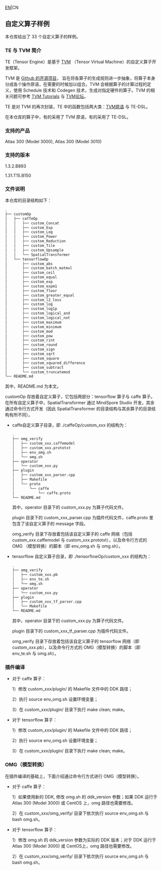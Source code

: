 [EN](README.md)|CN

## 自定义算子样例

本仓库给出了 33 个自定义算子的样例。

### TE 与 TVM 简介

TE（Tensor Engine）是基于 [TVM](https://tvm.ai/about) （Tensor Virtual Machine）的自定义算子开发框架。

TVM 是 [Github 的开源项目](https://github.com/dmlc/tvm)， 旨在将各算子的生成规则进一步抽象，将算子本身分成各个操作原语，在需要的时候加以组合。TVM 会根据算子的计算过程的定义，使用 Schedule 技术和 Codegen 技术，生成对指定硬件的算子。TVM 的相关问题可参考 [TVM Tutorials](https://docs.tvm.ai/tutorials/tensor_expr_get_started.html) 与 [TVM论坛](https://discuss.tvm.ai/)。

TE 是对 TVM 的再次封装，TE 中的函数包括两大类：[TVM原语](https://docs.tvm.ai/api/python/tvm.html) 与 TE-DSL。

在本仓库的算子中，有的采用了 TVM 原语，有的采用了 TE-DSL。

### 支持的产品

Atlas 300 (Model 3000), Atlas 300 (Model 3010)

### 支持的版本

1.3.2.B893

1.31.T15.B150

### 文件说明

本仓库的目录结构如下：

```bash
.
├── customOp
│   ├── caffeOp
│   │   ├── custom_Concat
│   │   ├── custom_Exp
│   │   ├── custom_Log
│   │   ├── custom_Power
│   │   ├── custom_Reduction
│   │   ├── custom_Tile
│   │   ├── custom_Upsample
│   │   └── SpatialTransformer
│   └── tensorflowOp
│       ├── custom_abs
│       ├── custom_batch_matmul
│       ├── custom_ceil
│       ├── custom_equal
│       ├── custom_exp
│       ├── custom_expm1
│       ├── custom_floor
│       ├── custom_greater_equal
│       ├── custom_l2_loss
│       ├── custom_log
│       ├── custom_log1p
│       ├── custom_logical_and
│       ├── custom_logical_not
│       ├── custom_maximum
│       ├── custom_minimum
│       ├── custom_mod
│       ├── custom_pow
│       ├── custom_rint
│       ├── custom_round
│       ├── custom_sign
│       ├── custom_sqrt
│       ├── custom_square
│       ├── custom_squared_difference
│       ├── custom_subtract
│       └── custom_truncatemod
└── README.md
```

其中，README.md 为本文。

customOp 存放着自定义算子，它包括两部分：tensorflow 算子与 caffe 算子。在所有自定义算子中，SpatialTransformer 通过 MindSpore Studio 开发，其余通过命令行方式开发（因此 SpatialTransformer 的目录结构与其余算子的目录结构有所不同）。

- caffe自定义算子目录，即 ./caffeOp/custom_xxx 的结构为：

  ```bash
  .
  ├── omg_verify
  │   ├── custom_xxx.caffemodel
  │   ├── custom_xxx.prototxt
  │   ├── env_omg.sh
  │   └── omg.sh
  ├── operator
  │   └── custom_xxx.py
  ├── plugin
  │   ├── custom_xxx_parser.cpp
  │   ├── Makefile
  │   └── proto
  │       └── caffe
  │           └── caffe.proto
  └── README.md
  ```

  其中，operator 目录下的 custom_xxx.py 为算子代码文件。

  plugin 目录下的 custom_xxx_parser.cpp 为插件代码文件，caffe.proto 里包含了该自定义算子的 message 字段。

  omg_verify 目录下存放着包括该自定义算子的 caffe 网络（包括 custom_xxx.caffemodel 与 custom_xxx.prototxt），以及命令行方式的 OMG （模型转换）的脚本（即 env_omg.sh 与 omg.sh）。

- tensorflow 自定义算子目录，即 ./tensorflowOp/custom_xxx 的结构为：

  ```bash
  .
  ├── omg_verify
  │   ├── custom_xxx.pb
  │   ├── env_te.sh
  │   └── omg.sh
  ├── operator
  │   └── custom_xxx.py
  ├── plugin
  │   ├── custom_xxx_tf_parser.cpp
  │   └── Makefile
  └── README.md
  ```

  其中，operator 目录下的 custom_xxx.py 为算子代码文件。

  plugin 目录下的 custom_xxx_tf_parser.cpp 为插件代码文件。

  omg_verify 目录下存放着包括该自定义算子的 tensorflow 网络（即 custom_xxx.pb），以及命令行方式的 OMG（模型转换）的脚本（即 env_te.sh 与 omg.sh）。

### 插件编译

- 对于 caffe 算子：

  1）修改 custom_xxx/plugin/ 的 Makefile 文件中的 DDK 路径；

  2）执行 source env_omg.sh 设置环境变量；

  3）在 custom_xxx/plugin/ 目录下执行 make clean; make。

- 对于 tensorflow 算子：

  1）修改 custom_xxx/plugin/ 的 Makefile 文件中的 DDK 路径；

  2）执行 source env_omg.sh 设置环境变量；

  3）在 custom_xxx/plugin/ 目录下执行 make clean; make。

### OMG（模型转换）

在插件编译的基础上，下面介绍通过命令行方式进行 OMG（模型转换）。

- 对于 caffe 算子：

  1）如果使用新的 DDK, 修改 omg.sh 的 ddk_version 参数；如果 DDK 运行于 Atlas 300 (Model 3000) 或 CentOS 上，omg 路径也需要修改。

  2）在 custom_xxx/omg_verify/ 目录下依次执行 source env_omg.sh 与 bash omg.sh。

- 对于 tensorflow 算子：

  1）修改 omg.sh 的 ddk_version 参数为实际的 DDK 版本；对于 DDK 运行于 Atlas 300 (Model 3000) 或 CentOS上，omg 路径也需要修改。

  2）在 custom_xxx/omg_verify/ 目录下依次执行 source env_omg.sh 与 bash omg.sh。